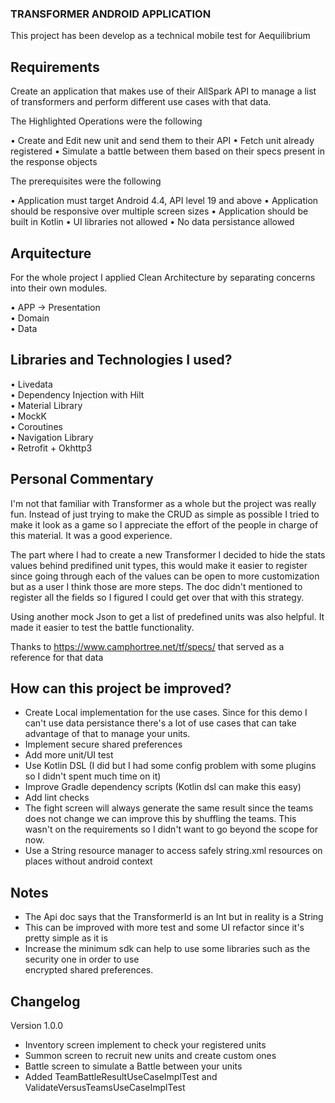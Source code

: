 ### TRANSFORMER ANDROID APPLICATION
This project has been develop as a technical mobile test for Aequilibrium

## Requirements

Create an application that makes use of their AllSpark API to manage a list of transformers
and perform different use cases with that data.

The Highlighted Operations were the following

• Create and Edit new unit and send them to their API
• Fetch unit already registered
• Simulate a battle between them based on their specs present in the response objects

The prerequisites were the following

• Application must target Android 4.4, API level 19 and above
• Application should be responsive over multiple screen sizes
• Application should be built in Kotlin
• UI libraries not allowed
• No data persistance allowed

## Arquitecture

For the whole project I applied Clean Architecture by separating concerns into their own modules. 

• APP -> Presentation  
• Domain  
• Data

## Libraries and Technologies I used?

• Livedata  
• Dependency Injection with Hilt  
• Material Library  
• MockK  
• Coroutines  
• Navigation Library  
• Retrofit + Okhttp3

## Personal Commentary

I'm not that familiar with Transformer as a whole but the project was really fun. Instead of just
trying to make the CRUD as simple as possible I tried to make it look as a game so I appreciate the
effort of the people in charge of this material. It was a good experience.

The part where I had to create a new Transformer I decided to hide the stats values behind predifined
unit types, this would make it easier to register since going through each of the values can be open 
to more customization but as a user I think those are more steps. The doc didn't mentioned to register
all the fields so I figured I could get over that with this strategy.

Using another mock Json to get a list of predefined units was also helpful. It made it easier to
test the battle functionality.

Thanks to https://www.camphortree.net/tf/specs/ that served as a reference for that data

## How can this project be improved?
* Create Local implementation for the use cases. Since for this demo I can't use data persistance there's a lot of use cases that can take advantage of that to manage your units.
* Implement secure shared preferences
* Add more unit/UI test
* Use Kotlin DSL (I did but I had some config problem with some plugins so I didn't spent much time on it)
* Improve Gradle dependency scripts (Kotlin dsl can make this easy)
* Add lint checks
* The fight screen will always generate the same result since the teams does not change we can improve this by shuffling the teams. This wasn't on the requirements so I didn't want to go beyond the scope for now.
* Use a String resource manager to access safely string.xml resources on places without android context

## Notes

* The Api doc says that the TransformerId is an Int but in reality is a String
* This can be improved with more test and some UI refactor since it's pretty simple as it is
* Increase the minimum sdk can help to use some libraries such as the security one in order to use  
encrypted shared preferences.

## Changelog

Version 1.0.0

* Inventory screen implement to check your registered units
* Summon screen to recruit new units and create custom ones
* Battle screen to simulate a Battle between your units
* Added TeamBattleResultUseCaseImplTest and ValidateVersusTeamsUseCaseImplTest